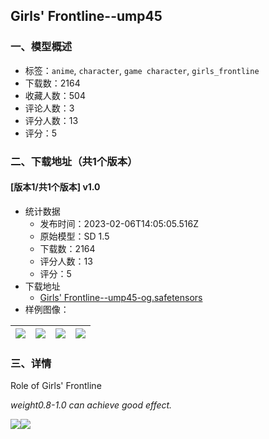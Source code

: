 ## Girls' Frontline--ump45
### 一、模型概述

- 标签：`anime`, `character`, `game character`, `girls_frontline`
- 下载数：2164
- 收藏人数：504
- 评论人数：3
- 评分人数：13
- 评分：5

### 二、下载地址（共1个版本）

#### [版本1/共1个版本] v1.0

- 统计数据
  - 发布时间：2023-02-06T14:05:05.516Z
  - 原始模型：SD 1.5
  - 下载数：2164
  - 评分人数：13
  - 评分：5
- 下载地址
  - [Girls' Frontline--ump45-og.safetensors](https://civitai.com/api/download/models/8252)
- 样例图像：

| <img src="https://image.civitai.com/xG1nkqKTMzGDvpLrqFT7WA/cb58df6f-9163-40b2-b03b-d255dd47a000/width=450/77942.jpeg" /> | <img src="https://image.civitai.com/xG1nkqKTMzGDvpLrqFT7WA/1bcf2476-7f90-4e2a-fa8e-bd90235ed500/width=450/77947.jpeg" /> | <img src="https://image.civitai.com/xG1nkqKTMzGDvpLrqFT7WA/e600c741-ad7f-4913-4307-762e7d3b0c00/width=450/77946.jpeg" /> | <img src="https://image.civitai.com/xG1nkqKTMzGDvpLrqFT7WA/f9e488cc-1a03-4725-09c1-80ebb560da00/width=450/77945.jpeg" /> |
| ---- | ---- | ---- | ---- |


### 三、详情
<p>Role of Girls' Frontline</p><p><em>weight0.8-1.0 can achieve good effect.</em></p><img src="https://imagecache.civitai.com/xG1nkqKTMzGDvpLrqFT7WA/d30d689f-dc00-42aa-9714-90b9359fe700/width=525" /><img src="https://imagecache.civitai.com/xG1nkqKTMzGDvpLrqFT7WA/d2c774bf-4f32-4f55-9eda-7b859adc4f00/width=525" />